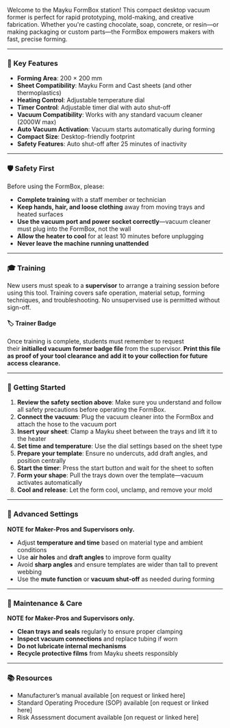 Welcome to the Mayku FormBox station! This compact desktop vacuum former is perfect for rapid prototyping, mold-making, and creative fabrication. Whether you're casting chocolate, soap, concrete, or resin—or making packaging or custom parts—the FormBox empowers makers with fast, precise forming.

---

### 🔧 Key Features

- **Forming Area**: 200 × 200 mm
- **Sheet Compatibility**: Mayku Form and Cast sheets (and other thermoplastics)
- **Heating Control**: Adjustable temperature dial
- **Timer Control**: Adjustable timer dial with auto shut-off
- **Vacuum Compatibility**: Works with any standard vacuum cleaner (2000W max)
- **Auto Vacuum Activation**: Vacuum starts automatically during forming
- **Compact Size**: Desktop-friendly footprint
- **Safety Features**: Auto shut-off after 25 minutes of inactivity

---

### 🛡️ Safety First

Before using the FormBox, please:

- **Complete training** with a staff member or technician
- **Keep hands, hair, and loose clothing** away from moving trays and heated surfaces
- **Use the vacuum port and power socket correctly**—vacuum cleaner must plug into the FormBox, not the wall
- **Allow the heater to cool** for at least 10 minutes before unplugging
- **Never leave the machine running unattended**

---

### 🎓 Training

New users must speak to a **supervisor** to arrange a training session before using this tool. Training covers safe operation, material setup, forming techniques, and troubleshooting. No unsupervised use is permitted without sign-off.

#### 🏷️ Trainer Badge

Once training is complete, students must remember to request their **initialled vacuum former badge file** from the supervisor. **Print this file as proof of your tool clearance and add it to your collection for future access clearance.**

---

### 🧰 Getting Started

1. **Review the safety section above**: Make sure you understand and follow all safety precautions before operating the FormBox.
2. **Connect the vacuum**: Plug the vacuum cleaner into the FormBox and attach the hose to the vacuum port
3. **Insert your sheet**: Clamp a Mayku sheet between the trays and lift it to the heater
4. **Set time and temperature**: Use the dial settings based on the sheet type
5. **Prepare your template**: Ensure no undercuts, add draft angles, and position centrally
6. **Start the timer**: Press the start button and wait for the sheet to soften
7. **Form your shape**: Pull the trays down over the template—vacuum activates automatically
8. **Cool and release**: Let the form cool, unclamp, and remove your mold

---

### 🔄 Advanced Settings

**NOTE for Maker-Pros and Supervisors only.**

- Adjust **temperature and time** based on material type and ambient conditions
- Use **air holes** and **draft angles** to improve form quality
- Avoid **sharp angles** and ensure templates are wider than tall to prevent webbing
- Use the **mute function** or **vacuum shut-off** as needed during forming

---

### 🧼 Maintenance & Care

**NOTE for Maker-Pros and Supervisors only.**

- **Clean trays and seals** regularly to ensure proper clamping
- **Inspect vacuum connections** and replace tubing if worn
- **Do not lubricate internal mechanisms**
- **Recycle protective films** from Mayku sheets responsibly

---

### 📚 Resources

- Manufacturer’s manual available [on request or linked here]
- Standard Operating Procedure (SOP) available [on request or linked here]
- Risk Assessment document available [on request or linked here]